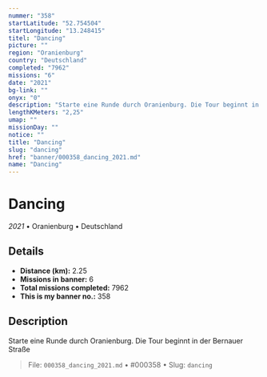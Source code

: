 ```yaml
---
nummer: "358"
startLatitude: "52.754504"
startLongitude: "13.248415"
titel: "Dancing"
picture: ""
region: "Oranienburg"
country: "Deutschland"
completed: "7962"
missions: "6"
date: "2021"
bg-link: ""
onyx: "0"
description: "Starte eine Runde durch Oranienburg. Die Tour beginnt in der Bernauer Straße"
lengthKMeters: "2,25"
umap: ""
missionDay: ""
notice: ""
title: "Dancing"
slug: "dancing"
href: "banner/000358_dancing_2021.md"
name: "Dancing"
---
```

# Dancing

*2021* • Oranienburg • Deutschland





## Details
- **Distance (km):** 2.25
- **Missions in banner:** 6
- **Total missions completed:** 7962
- **This is my banner no.:** 358



## Description
Starte eine Runde durch Oranienburg. Die Tour beginnt in der Bernauer Straße




> File: `000358_dancing_2021.md` • #000358 • Slug: `dancing`
